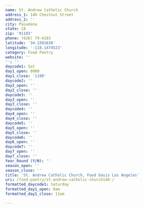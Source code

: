 ```yaml
---
name: St. Andrew Catholic Church
address_1: 140 Chestnut Street
address_2: ''
city: Pasadena
state: CA
zip: '91103'
phone: (626) 79-4183
latitude: '34.1501638'
longitude: '-118.1474523'
category: Food Pantry
website: ''
'': ''
daycode1: Sat
day1_open: 0900
day1_close: '1100'
daycode2: ''
day2_open: ''
day2_close: ''
daycode3: ''
day3_open: ''
day3_close: ''
daycode4: ''
day4_open: ''
day4_close: ''
daycode5: ''
day5_open: ''
day5_close: ''
daycode6: ''
day6_open: ''
daycode7: ''
day7_open: ''
day7_close: ''
Year_Round (Y/N): ''
season_open: ''
season_close: ''
title: 'St. Andrew Catholic Church, Food Oasis Los Angeles'
uri: /food-pantry/st-andrew-catholic-church140-/
formatted_daycode1: Saturday
formatted_day1_open: 9am
formatted_day1_close: 11am

---
```

